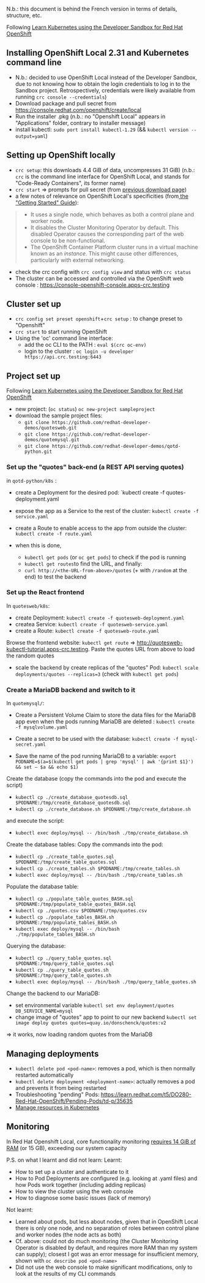 N.b.: this document is behind the French version in terms of details, structure, etc. 

Following [Learn Kubernetes using the Developer Sandbox for Red Hat OpenShift](https://developers.redhat.com/developer-sandbox/activities/learn-kubernetes-using-red-hat-developer-sandbox-openshift)
## Installing OpenShift Local 2.31 and Kubernetes command line

- N.b.: decided to use OpenShift Local instead of the Developer Sandbox, due to not knowing how to obtain the login credentials to log in to the Sandbox project. Retrospectively, credentials were likely available from running `crc console --credentials`)
- Download package and pull secret from https://console.redhat.com/openshift/create/local
- Run the installer .pkg (n.b.: no "Openshift Local" appears in "Applications" folder, contrary to installer message)
-  install kubectl: `sudo port install kubectl-1.29` (&& `kubectl version --output=yaml`)

## Setting up OpenShift locally
- `crc setup`: this downloads 4.4 GiB of data, uncompresses 31 GiB) (n.b.: `crc` is the command line interface for OpenShift Local, and stands for "Code-Ready Containers", its former name)
- `crc start` => prompts for pull secret (from [previous download page](https://console.redhat.com/openshift/create/local))
- a few notes of relevance on OpenShift Local's specificities (from[ the "Getting Started" Guide](https://access.redhat.com/documentation/en-us/red_hat_openshift_local/2.16/html-single/getting_started_guide/index#differences-from-production-openshift-install_gsg)):
>- It uses a single node, which behaves as both a control plane and worker node.
>- It disables the Cluster Monitoring Operator by default. This disabled Operator causes the corresponding part of the web console to be non-functional.
>- The OpenShift Container Platform cluster runs in a virtual machine known as an _instance_. This might cause other differences, particularly with external networking.
- check the crc config with `crc config view` and status with `crc status`
- The cluster can be accessed and controlled via the OpenShift web console : https://console-openshift-console.apps-crc.testing


## Cluster set up
- `crc config set preset openshift`+`crc setup` : to change preset to "Openshift"
- `crc start` to start running OpenShift
- Using the 'oc' command line interface:
	- add the oc CLI to the PATH : `eval $(crc oc-env)`
	- login to the cluster : `oc login -u developer https://api.crc.testing:6443`
## Project set up
Following [Learn Kubernetes using the Developer Sandbox for Red Hat OpenShift](https://developers.redhat.com/developer-sandbox/activities/learn-kubernetes-using-red-hat-developer-sandbox-openshift) 
- new project:  (`oc status`) `oc new-project sampleproject`
- download the sample project files:
	- `git clone https://github.com/redhat-developer-demos/quotesweb.git`
	- `git clone https://github.com/redhat-developer-demos/quotemysql.git`
	- `git clone https://github.com/redhat-developer-demos/qotd-python.git`
### Set up the "quotes" back-end (a REST API serving quotes)
in `qotd-python/k8s` :
- create a Deployment for the desired pod: `kubectl create -f quotes-deployment.yaml
- expose the app as a Service to the rest of the cluster: `kubectl create -f service.yaml`
- create a Route to enable access to the app from outside the cluster: `kubectl create -f route.yaml`

- when this is done, 
	- `kubectl get pods` (or `oc get pods`) to check if the pod is running
	- `kubectl get routes`to find the URL, and finally:
	- `curl http://<the-URL-from-above>/quotes` (+ with `/random` at the end) to test the backend
### Set up the React frontend 
In `quotesweb/k8s`:
- create Deployment: `kubectl create -f quotesweb-deployment.yaml`
- createa  Service: `kubectl create -f quotesweb-service.yaml`
- create a Route: `kubectl create -f quotesweb-route.yaml`

Browse the frontend website: `kubectl get route` => http://quotesweb-kubectl-tutorial.apps-crc.testing. Paste the quotes URL from above to load the random quotes

- scale the backend by create replicas of the "quotes" Pod: `kubectl scale deployments/quotes --replicas=3` (check with `kubectl get pods`)
### Create a MariaDB backend and switch to it
In `quotemysql/`:
- Create a Persistent Volume Claim to store the data files for the MariaDB app even when the pods running MariaDB are deleted : `kubectl create -f mysqlvolume.yaml`

- Create a secret to be used with the database: `kubectl create -f mysql-secret.yaml`

- Save the name of the pod running MariaDB to a variable: `export PODNAME=$(a=$(kubectl get pods | grep 'mysql' | awk '{print $1}') && set – $a && echo $1)`

Create the database (copy the commands into the pod and execute the script)
- `kubectl cp ./create_database_quotesdb.sql $PODNAME:/tmp/create_database_quotesdb.sql`
- `kubectl cp ./create_database.sh $PODNAME:/tmp/create_database.sh`

and execute the script:
- `kubectl exec deploy/mysql -- /bin/bash ./tmp/create_database.sh`

Create the database tables:
Copy the commands into the pod:
- `kubectl cp ./create_table_quotes.sql $PODNAME:/tmp/create_table_quotes.sql`
- `kubectl cp ./create_tables.sh $PODNAME:/tmp/create_tables.sh`
- `kubectl exec deploy/mysql -- /bin/bash ./tmp/create_tables.sh`

Populate the database table:
- `kubectl cp ./populate_table_quotes_BASH.sql $PODNAME:/tmp/populate_table_quotes_BASH.sql`
- `kubectl cp ./quotes.csv $PODNAME:/tmp/quotes.csv`
- `kubectl cp ./populate_tables_BASH.sh $PODNAME:/tmp/populate_tables_BASH.sh`
- `kubectl exec deploy/mysql -- /bin/bash ./tmp/populate_tables_BASH.sh`

Querying the database:
- `kubectl cp ./query_table_quotes.sql $PODNAME:/tmp/query_table_quotes.sql`
- `kubectl cp ./query_table_quotes.sh $PODNAME:/tmp/query_table_quotes.sh`
- `kubectl exec deploy/mysql -- /bin/bash ./tmp/query_table_quotes.sh`

Change the backend to our MariaDB: 
- set environmental variable `kubectl set env deployment/quotes DB_SERVICE_NAME=mysql`
- change image of "quotes" app to point to our new backend `kubectl set image deploy quotes quotes=quay.io/donschenck/quotes:v2`

=> it works, now loading random quotes from the MariaDB
## Managing deployments
- `kubectl delete pod <pod-name>`: removes a pod, which is then normally restarted automatically
- `kubectl delete deployment <deployment-name>`: actually removes a pod and prevents it from being restarted
- Troubleshooting "pending" Pods: https://learn.redhat.com/t5/DO280-Red-Hat-OpenShift/Pending-Pods/td-p/35635
- [Manage resources in Kubernetes](https://kubernetes.io/docs/concepts/configuration/manage-resources-containers/)
## Monitoring
In Red Hat Openshift Local, core functionality monitoring [requires 14 GiB of RAM](https://access.redhat.com/documentation/th-th/red_hat_openshift_local/2.5/html-single/getting_started_guide/index#starting-monitoring_gsg) (or 15 GB), exceeding our system capacity

P.S. on what I learnt and did not learn:
Learnt:
- How to set up a cluster and authenticate to it
- How to Pod Deployments are configured (e.g. looking at .yaml files) and how Pods work together (including adding replicas)
- How to view the cluster using the web console
- How to diagnose some basic issues (lack of memory)

Not learnt:
- Learned about pods, but less about nodes, given that in OpenShift Local there is only one node, and no separation of roles between control plane and worker nodes (the node acts as both)
- Cf. above: could not do much monitoring (the Cluster Monitoring Operator is disabled by default, and requires more RAM than my system can supply); closest I got was an error message for insufficient memory, shown with `oc describe pod <pod-name>`
- Did not use the web console to make significant modifications, only to look at the results of my CLI commands
